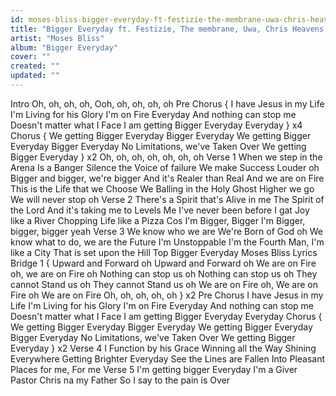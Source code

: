 ```yaml
---
id: moses-bliss-bigger-everyday-ft-festizie-the-membrane-uwa-chris-heavens-temple-nation
title: "Bigger Everyday ft. Festizie, The membrane, Uwa, Chris Heavens & Temple Nation"
artist: "Moses Bliss"
album: "Bigger Everyday"
cover: ""
created: ""
updated: ""
---
```


Intro
Oh, oh, oh, oh,
Ooh, oh, oh, oh, oh
Pre  Chorus
{ I have Jesus in my Life
I'm Living for his Glory
I'm on Fire Everyday
And nothing can stop me
Doesn't matter what I Face
I am getting Bigger Everyday
Everyday } x4
Chorus
{ We getting Bigger Everyday
Bigger Everyday
We getting Bigger Everyday
Bigger Everyday
No Limitations, we've Taken Over
We getting Bigger Everyday } x2
Oh, oh, oh, oh, oh, oh, oh
Verse 1
When we step in the Arena
Is a Banger
Silence the Voice of failure
We make Success Louder oh
Bigger and bigger, we're bigger
And it's Realer than Real
And we are on Fire
This is the Life that we Choose
We Balling in the Holy Ghost
Higher we go
We will never stop oh
Verse 2
There's a Spirit that's Alive in me
The Spirit of the Lord
And it's taking me to Levels
Me I've never been before
I gat Joy like a River
Chopping Life like a Pizza
Cos I'm Bigger, Bigger
I'm Bigger, bigger, bigger yeah
Verse 3
We know who we are
We're Born of God oh
We know what to do, we are the Future
I'm Unstoppable
I'm the Fourth Man, I'm like a City
That is set upon the Hill Top
Bigger Everyday  Moses Bliss Lyrics
Bridge 1
{ Upward and Forward oh
Upward and Forward oh
We are on Fire oh, we are on Fire oh
Nothing can stop us oh
Nothing can stop us oh
They cannot Stand us oh
They cannot Stand us oh
We are on Fire oh, We are on Fire oh
We are on Fire
Oh, oh, oh, oh, oh } x2
Pre  Chorus
I have Jesus in my Life
I'm Living for his Glory
I'm on Fire Everyday
And nothing can stop me
Doesn't matter what I Face
I am getting Bigger Everyday
Everyday
Chorus
{ We getting Bigger Everyday
Bigger Everyday
We getting Bigger Everyday
Bigger Everyday
No Limitations, we've Taken Over
We getting Bigger Everyday } x2
Verse 4
I Function by his Grace
Winning all the Way
Shining Everywhere
Getting Brighter Everyday
See the Lines are Fallen
Into Pleasant Places for me,
For me
Verse 5
I'm getting bigger
Everyday I'm a Giver
Pastor Chris na my Father
So I say to the pain is Over